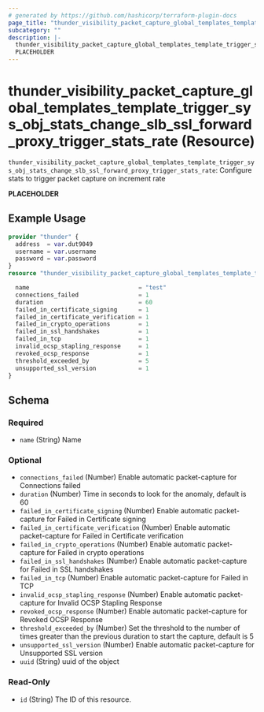 ```yaml
---
# generated by https://github.com/hashicorp/terraform-plugin-docs
page_title: "thunder_visibility_packet_capture_global_templates_template_trigger_sys_obj_stats_change_slb_ssl_forward_proxy_trigger_stats_rate Resource - terraform-provider-thunder"
subcategory: ""
description: |-
  thunder_visibility_packet_capture_global_templates_template_trigger_sys_obj_stats_change_slb_ssl_forward_proxy_trigger_stats_rate: Configure stats to trigger packet capture on increment rate
  PLACEHOLDER
---
```


# thunder_visibility_packet_capture_global_templates_template_trigger_sys_obj_stats_change_slb_ssl_forward_proxy_trigger_stats_rate (Resource)

`thunder_visibility_packet_capture_global_templates_template_trigger_sys_obj_stats_change_slb_ssl_forward_proxy_trigger_stats_rate`: Configure stats to trigger packet capture on increment rate

__PLACEHOLDER__

## Example Usage

```terraform
provider "thunder" {
  address  = var.dut9049
  username = var.username
  password = var.password
}
resource "thunder_visibility_packet_capture_global_templates_template_trigger_sys_obj_stats_change_slb_ssl_forward_proxy_trigger_stats_rate" "thunder_visibility_packet_capture_global_templates_template_trigger_sys_obj_stats_change_slb_ssl_forward_proxy_trigger_stats_rate" {

  name                               = "test"
  connections_failed                 = 1
  duration                           = 60
  failed_in_certificate_signing      = 1
  failed_in_certificate_verification = 1
  failed_in_crypto_operations        = 1
  failed_in_ssl_handshakes           = 1
  failed_in_tcp                      = 1
  invalid_ocsp_stapling_response     = 1
  revoked_ocsp_response              = 1
  threshold_exceeded_by              = 5
  unsupported_ssl_version            = 1
}
```

<!-- schema generated by tfplugindocs -->
## Schema

### Required

- `name` (String) Name

### Optional

- `connections_failed` (Number) Enable automatic packet-capture for Connections failed
- `duration` (Number) Time in seconds to look for the anomaly, default is 60
- `failed_in_certificate_signing` (Number) Enable automatic packet-capture for Failed in Certificate signing
- `failed_in_certificate_verification` (Number) Enable automatic packet-capture for Failed in Certificate verification
- `failed_in_crypto_operations` (Number) Enable automatic packet-capture for Failed in crypto operations
- `failed_in_ssl_handshakes` (Number) Enable automatic packet-capture for Failed in SSL handshakes
- `failed_in_tcp` (Number) Enable automatic packet-capture for Failed in TCP
- `invalid_ocsp_stapling_response` (Number) Enable automatic packet-capture for Invalid OCSP Stapling Response
- `revoked_ocsp_response` (Number) Enable automatic packet-capture for Revoked OCSP Response
- `threshold_exceeded_by` (Number) Set the threshold to the number of times greater than the previous duration to start the capture, default is 5
- `unsupported_ssl_version` (Number) Enable automatic packet-capture for Unsupported SSL version
- `uuid` (String) uuid of the object

### Read-Only

- `id` (String) The ID of this resource.


